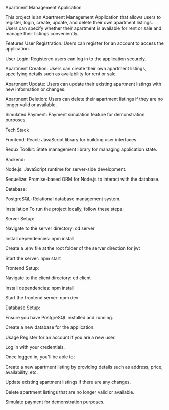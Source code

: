 Apartment Management Application

This project is an Apartment Management Application that allows users to register, login, create, update, and delete their own apartment listings. Users can specify whether their apartment is available for rent or sale and manage their listings conveniently.


Features
User Registration: 
Users can register for an account to access the application.

User Login: 
Registered users can log in to the application securely.

Apartment Creation: 
Users can create their own apartment listings, specifying details such as availability for rent or sale.

Apartment Update: 
Users can update their existing apartment listings with new information or changes.

Apartment Deletion:
 Users can delete their apartment listings if they are no longer valid or available.

Simulated Payment:
 Payment simulation feature for demonstration purposes.


Tech Stack

Frontend:
React: JavaScript library for building user interfaces.

Redux Toolkit: State management library for managing application state.

Backend:

Node.js: JavaScript runtime for server-side development.

Sequelize: Promise-based ORM for Node.js to interact with the database.

Database:

PostgreSQL: Relational database management system.

Installation
To run the project locally, follow these steps:

Server Setup:

Navigate to the server directory: cd server

Install dependencies: npm install

Create a .env file at the root folder of the server direction for jwt

Start the server: npm start

Frontend Setup:

Navigate to the client directory: cd client

Install dependencies: npm install

Start the frontend server: npm dev

Database Setup:

Ensure you have PostgreSQL installed and running.

Create a new database for the application.

Usage
Register for an account if you are a new user.

Log in with your credentials.

Once logged in, you'll be able to:

Create a new apartment listing by providing details such as address, price, availability, etc.

Update existing apartment listings if there are any changes.

Delete apartment listings that are no longer valid or available.

Simulate payment for demonstration purposes.
